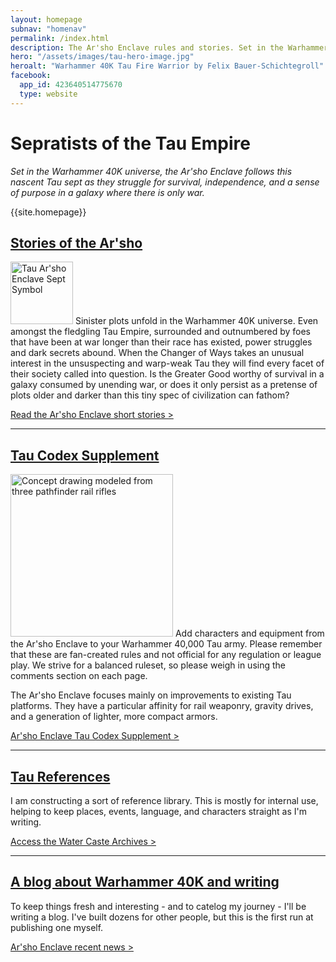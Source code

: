 ```yaml
---
layout: homepage
subnav: "homenav"
permalink: /index.html
description: The Ar'sho Enclave rules and stories. Set in the Warhammer 40K universe, the Ar'sho Enclave follows this nascent Tau sept as they struggle for survival, independence, and a sense of purpose in a galaxy where there is only war.
hero: "/assets/images/tau-hero-image.jpg"
heroalt: "Warhammer 40K Tau Fire Warrior by Felix Bauer-Schichtegroll"
facebook:
  app_id: 423640514775670
  type: website
---
```


<h1>Sepratists <span>of the</span> Tau Empire</h1>

*Set in the Warhammer 40K universe, the Ar'sho Enclave follows this nascent Tau sept as they struggle for survival, independence, and a sense of purpose in a galaxy where there is only war.*

{{site.homepage}}

<section markdown="1">
  
## [Stories of the Ar'sho](/stories/)

<img src="/assets/images/arsho-sept-symbol.svg" height="100" class="fl" alt="Tau Ar'sho Enclave Sept Symbol" /> Sinister plots unfold in the Warhammer 40K universe. Even amongst the fledgling Tau Empire, surrounded and outnumbered by foes that have been at war longer than their race has existed, power struggles and dark secrets abound. When the Changer of Ways takes an unusual interest in the unsuspecting and warp-weak Tau they will find every facet of their society called into question. Is the Greater Good worthy of survival in a galaxy consumed by unending war, or does it only persist as a pretense of plots older and darker than this tiny spec of civilization can fathom? 

[Read the Ar'sho Enclave short stories &gt;](/stories/)

---

</section>
<section markdown="1">

## [Tau Codex Supplement](/codex/)

<img src="/assets/images/BurstRailRifle.jpg" width="260" class="fl" alt="Concept drawing modeled from three pathfinder rail rifles" /> Add characters and equipment from the Ar'sho Enclave to your Warhammer 40,000 Tau army. Please remember that these are fan-created rules and not official for any regulation or league play. We strive for a balanced ruleset, so please weigh in using the comments section on each page.

The Ar'sho Enclave focuses mainly on improvements to existing Tau platforms. They have a particular affinity for rail weaponry, gravity drives, and a generation of lighter, more compact armors. 

[Ar'sho Enclave Tau Codex Supplement &gt;](/codex/)

---

</section>
<section markdown="1">
  
## [Tau References](/references/)

I am constructing a sort of reference library. This is mostly for internal use, helping to keep places, events, language, and characters straight as I'm writing. 

[Access the Water Caste Archives &gt;](/references/)

---

</section>
<section markdown="1">
  
## [A blog about Warhammer 40K and writing](/book-blog/)

To keep things fresh and interesting - and to catelog my journey - I'll be writing a blog. I've built dozens for other people, but this is the first run at publishing one myself.

[Ar'sho Enclave recent news &gt;](/book-blog/)

</section>
